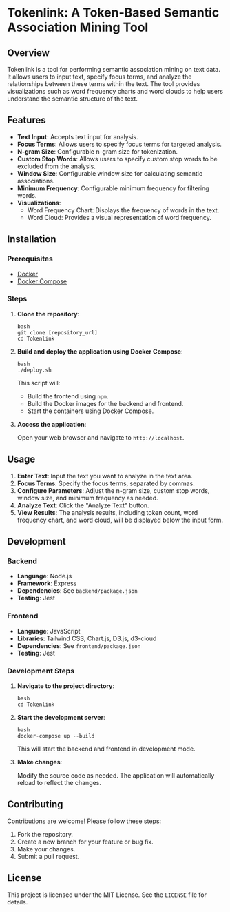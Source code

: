 # Tokenlink: A Token-Based Semantic Association Mining Tool

## Overview

Tokenlink is a tool for performing semantic association mining on text data. It allows users to input text, specify focus terms, and analyze the relationships between these terms within the text. The tool provides visualizations such as word frequency charts and word clouds to help users understand the semantic structure of the text.

## Features

-   **Text Input**: Accepts text input for analysis.
-   **Focus Terms**: Allows users to specify focus terms for targeted analysis.
-   **N-gram Size**: Configurable n-gram size for tokenization.
-   **Custom Stop Words**: Allows users to specify custom stop words to be excluded from the analysis.
-   **Window Size**: Configurable window size for calculating semantic associations.
-   **Minimum Frequency**: Configurable minimum frequency for filtering words.
-   **Visualizations**:
    -   Word Frequency Chart: Displays the frequency of words in the text.
    -   Word Cloud: Provides a visual representation of word frequency.

## Installation

### Prerequisites

-   [Docker](https://www.docker.com/get-started)
-   [Docker Compose](https://docs.docker.com/compose/install/)

### Steps

1.  **Clone the repository**:

    ```
    bash
    git clone [repository_url]
    cd Tokenlink
    ```


2.  **Build and deploy the application using Docker Compose**:
    ```
    bash
    ./deploy.sh
    ```

    This script will:

    -   Build the frontend using `npm`.
    -   Build the Docker images for the backend and frontend.
    -   Start the containers using Docker Compose.

3.  **Access the application**:

    Open your web browser and navigate to `http://localhost`.

## Usage

1.  **Enter Text**: Input the text you want to analyze in the text area.
2.  **Focus Terms**: Specify the focus terms, separated by commas.
3.  **Configure Parameters**: Adjust the n-gram size, custom stop words, window size, and minimum frequency as needed.
4.  **Analyze Text**: Click the "Analyze Text" button.
5.  **View Results**: The analysis results, including token count, word frequency chart, and word cloud, will be displayed below the input form.

## Development

### Backend

-   **Language**: Node.js
-   **Framework**: Express
-   **Dependencies**: See `backend/package.json`
-   **Testing**: Jest

### Frontend

-   **Language**: JavaScript
-   **Libraries**: Tailwind CSS, Chart.js, D3.js, d3-cloud
-   **Dependencies**: See `frontend/package.json`
-   **Testing**: Jest

### Development Steps

1.  **Navigate to the project directory**:

    ```
    bash
    cd Tokenlink
    ```

2.  **Start the development server**:

    ```
    bash
    docker-compose up --build
    ```

    This will start the backend and frontend in development mode.

3.  **Make changes**:

    Modify the source code as needed. The application will automatically reload to reflect the changes.

## Contributing

Contributions are welcome! Please follow these steps:

1.  Fork the repository.
2.  Create a new branch for your feature or bug fix.
3.  Make your changes.
4.  Submit a pull request.

## License

This project is licensed under the MIT License. See the `LICENSE` file for details.
